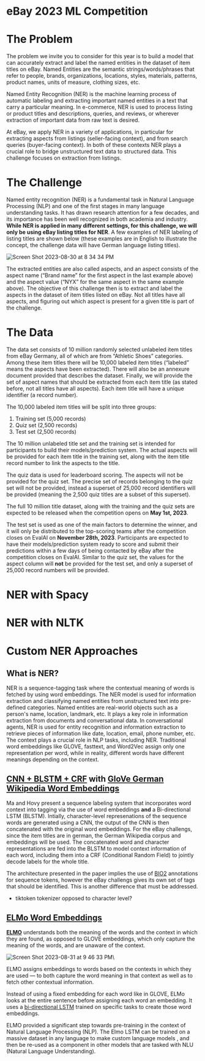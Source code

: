 # eBay 2023 ML Competition

# The Problem

The problem we invite you to consider for this year is to build a model that can accurately extract and label the named entities in the dataset of item titles on eBay. Named Entities are the semantic strings/words/phrases that refer to people, brands, organizations, locations, styles, materials, patterns, product names, units of measure, clothing sizes, etc.

Named Entity Recognition (NER) is the machine learning process of automatic labeling and extracting important named entities in a text that carry a particular meaning. In e-commerce, NER is used to process listing or product titles and descriptions, queries, and reviews, or wherever extraction of important data from raw text is desired.

At eBay, we apply NER in a variety of applications, in particular for extracting aspects from listings (seller-facing context), and from search queries (buyer-facing context). In both of these contexts NER plays a crucial role to bridge unstructured text data to structured data. This challenge focuses on extraction from listings.

# The Challenge

Named entity recognition (NER) is a fundamental task in Natural Language Processing (NLP) and one of the first stages in many language understanding tasks. It has drawn research attention for a few decades, and its importance has been well recognized in both academia and industry. **While NER is applied in many different settings, for this challenge, we will only be using eBay listing titles for NER**. A few examples of NER labeling of listing titles are shown below (these examples are in English to illustrate the concept, the challenge data will have German language listing titles).

![Screen Shot 2023-08-30 at 8 34 34 PM](https://github.com/xavajk/ner/assets/95323308/1adfc637-13e5-4410-b2b5-39ae03576e06)

The extracted entities are also called aspects, and an aspect consists of the aspect name (“Brand name” for the first aspect in the last example above) and the aspect value (“NYX” for the same aspect in the same example above). The objective of this challenge then is to extract and label the aspects in the dataset of item titles listed on eBay. Not all titles have all aspects, and figuring out which aspect is present for a given title is part of the challenge.

# The Data

The data set consists of 10 million randomly selected unlabeled item titles from eBay Germany, all of which are from “Athletic Shoes” categories. Among these item titles there will be 10,000 labeled item titles (“labeled” means the aspects have been extracted). There will also be an annexure document provided that describes the dataset. Finally, we will provide the set of aspect names that should be extracted from each item title (as stated before, not all titles have all aspects). Each item title will have a unique identifier (a record number).

The 10,000 labeled item titles will be split into three groups:

1. Training set (5,000 records)
2. Quiz set (2,500 records)
3. Test set (2,500 records)

The 10 million unlabeled title set and the training set is intended for participants to build their models/prediction system. The actual aspects will be provided for each item title in the training set, along with the item title record number to link the aspects to the title.

The quiz data is used for leaderboard scoring. The aspects will not be provided for the quiz set. The precise set of records belonging to the quiz set will not be provided, instead a superset of 25,000 record identifiers will be provided (meaning the 2,500 quiz titles are a subset of this superset).

The full 10 million title dataset, along with the training and the quiz sets are expected to be released when the competition opens on **May 1st, 2023**.

The test set is used as one of the main factors to determine the winner, and it will only be distributed to the top-scoring teams after the competition closes on EvalAI on **November 28th, 2023**. Participants are expected to have their models/prediction system ready to score and submit their predictions within a few days of being contacted by eBay after the competition closes on EvalAI. Similar to the quiz set, the values for the aspect column will **not** be provided for the test set, and only a superset of 25,000 record numbers will be provided.

# NER with Spacy

# NER with NLTK

# Custom NER Approaches

## What is NER?

NER is a sequence-tagging task where the contextual meaning of words is fetched by using word embeddings. The NER model is used for information extraction and classifying named entities from unstructured text into pre-defined categories. Named entities are real-world objects such as a person's name, location, landmark, etc. It plays a key role in information extraction from documents and conversational data. In conversational agents, NER is used for entity recognition and information extraction to retrieve pieces of information like date, location, email, phone number, etc. The context plays a crucial role in NLP tasks, including NER. Traditional word embeddings like GLOVE, fasttext, and Word2Vec assign only one representation per word, while in reality, different words have different meanings depending on the context. 

## [CNN + BLSTM + CRF](https://arxiv.org/pdf/1603.01354.pdf) with [GloVe German Wikipedia Word Embeddings](https://www.deepset.ai/german-word-embeddings)

Ma and Hovy present a sequence labeling system that incorporates word context into tagging via the use of word embeddings ******and****** a Bi-directional LSTM (BLSTM). Intially, character-level represenations of the sequence words are generated using a CNN, the output of the CNN is then concatenated with the original word embeddings. For the eBay challengs, since the item titles are in german, the German Wikipedia corpus and embeddings will be used. The concatenated word and character representations are fed into the BLSTM to model context information of each word, including them into a CRF (Conditional Random Field) to jointly decode labels for the whole title.

The architecture presented in the paper implies the use of [BIO2](https://en.wikipedia.org/wiki/Inside%E2%80%93outside%E2%80%93beginning_(tagging)) annotations for sequence tokens, however the eBay challengs gives its own set of tags that should be identified. This is another difference that must be addressed.

- tiktoken tokenizer opposed to character level?

## [ELMo Word Embeddings](https://medium.com/saarthi-ai/how-to-make-your-own-ner-model-with-contexual-word-embeddings-5086276e04a0)

**[ELMO](https://allennlp.org/elmo)** understands both the meaning of the words and the context in which they are found, as opposed to GLOVE embeddings, which only capture the meaning of the words, and are unaware of the context.

![Screen Shot 2023-08-31 at 9 46 33 PM](https://github.com/xavajk/ner/assets/95323308/bcf06b02-a801-4856-8ca3-9f358fd85263)\

ELMO assigns embeddings to words based on the contexts in which they are used — to both capture the word meaning in that context as well as to fetch other contextual information.

Instead of using a fixed embedding for each word like in GLOVE, ELMo looks at the entire sentence before assigning each word an embedding. It uses a [bi-directional LSTM](https://colah.github.io/posts/2015-08-Understanding-LSTMs/) trained on specific tasks to create those word embeddings.

ELMO provided a significant step towards pre-training in the context of Natural Language Processing (NLP). The Elmo LSTM can be trained on a massive dataset in any language to make custom language models , and then be re-used as a component in other models that are tasked with NLU (Natural Language Understanding).
